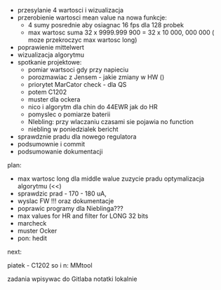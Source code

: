 - przesylanie 4 wartosci i wizualizacja
- przerobienie wartosci mean value na nowa funkcje:
	- 4 sumy posrednie aby osiagnac 16 fps dla 128 probek
	- max wartosc suma 32 x 9999.999 900 = 32 x 10 000, 000 000 ( moze przekroczyc max wartosc long)
- poprawienie mittelwert
- wizualizacja algorytmu
- spotkanie projektowe:
	- pomiar wartsoci gdy przy napieciu
	- porozmawiac z Jensem - jakie zmiany w HW ()
	- priorytet MarCator check - dla QS
	- potem C1202
	- muster dla ockera
	- nico i algorytm dla chin do 44EWR jak do HR
	- pomyslec o pomiarze baterii
	- NIebling: przy wlaczaniu czasami sie pojawia no function 
	- niebling w poniedzialek bericht
- sprawdznie pradu dla nowego regulatora
- podsumownie i commit
- podsumowanie dokumentacji

plan:
-  max wartosc long dla middle walue
	 zuzycie pradu
	 optymalizacja algorytmu (<<)
- sprawdzic prad - 170 - 180 uA,
- wyslac FW !!! oraz dokumentacje
- poprawic programy dla Nieblinga???
- max values for HR and filter for LONG 32 bits
- marcheck
- muster Ocker
- pon: hedit

next:

 

piatek - C1202
so i n: MMtool


zadania wpisywac do Gitlaba
notatki lokalnie